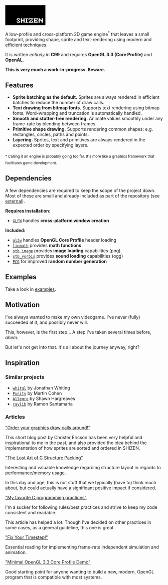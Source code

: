 <img src="https://github.com/jhauberg/SHIZEN/blob/master/brand/LOGO.png" width="128" height="64">

A low-profile and cross-platform 2D game engine<sup>\*</sup> that leaves a small footprint, providing shape, sprite and text-rendering using modern and efficient techniques.

It is written *entirely* in **C99** and requires **OpenGL 3.3 (Core Profile)** and **OpenAL**.

**This is very much a work-in-progress. Beware.**

## Features

* **Sprite batching as the default.** Sprites are always rendered in efficient batches to reduce the number of draw calls.
* **Text drawing from bitmap fonts.** Supports text rendering using bitmap fonts. Word-wrapping and truncation is automatically handled.
* **Smooth and stutter-free rendering.** Animate values smoothly under any frame-rate by blending between frames.
* **Primitive shape drawing.** Supports rendering common shapes: e.g. rectangles, circles, paths and points.
* **Layering.** Sprites, text and primitives are always rendered in the expected order by specifying layers.

<sub>\* Calling it an engine is probably going too far. It's more like a graphics framework that facilitates game development.</sub>

## Dependencies

A few dependencies are required to keep the scope of the project down. Most of these are small and already included as part of the repository (see [external](/external)).

**Requires installation:**

* [`GLFW`](https://github.com/glfw/glfw) handles **cross-platform window creation**

**Included:**

* [`gl3w`](https://github.com/skaslev/gl3w) handles **OpenGL Core Profile** header loading
* [`linmath`](https://github.com/datenwolf/linmath.h) provides **math functions**
* [`stb_image`](https://github.com/nothings/stb) provides **image loading** capabilities (png)
* [`stb_vorbis`](https://github.com/nothings/stb) provides **sound loading** capabilities (ogg)
* [`PCG`](http://www.pcg-random.org) for improved **random number generation**

## Examples

Take a look in [examples](/examples).

## Motivation

I've always wanted to make my own videogame. I've never (fully) succeeded at it, and possibly never will.

This, however, is the first step... A step i've taken several times before, *ahem*.

But let's not get into that. It's all about the journey anyway, right?

## Inspiration

### Similar projects

* [`whitgl`](https://github.com/whitingjp/whitgl) by Jonathan Whiting
* [`Punity`](https://github.com/martincohen/Punity) by Martin Cohen
* [`Allegro`](https://github.com/liballeg/allegro5) by Shawn Hargreaves
* [`raylib`](https://github.com/raysan5/raylib) by Ramon Santamaria

### Articles

["Order your graphics draw calls around!"](http://realtimecollisiondetection.net/blog/?p=86)

This short blog post by Christer Ericson has been very helpful and inspirational to me in the past, and also provided the idea behind the implementation of how sprites are sorted and ordered in SHIZEN.

["The Lost Art of C Structure Packing"](http://www.catb.org/esr/structure-packing/#_readability_and_cache_locality)

Interesting and valuable knowledge regarding structure layout in regards to performance/memory usage.

In this day and age, this is not stuff that we typically (have to) think much about, but could actually have a significant positive impact if considered.

["My favorite C programming practices"](https://github.com/mcinglis/c-style)

I'm a sucker for following rules/best practices and strive to keep my code consistent and readable.

This article has helped a lot. Though I've decided on other practices in some cases, as a general guideline, this one is great.

["Fix Your Timestep!"](http://gafferongames.com/game-physics/fix-your-timestep/)

Essential reading for implementing frame-rate independent simulation and animation.

["Minimal OpenGL 3.3 Core Profile Demo"](http://nullprogram.com/blog/2015/06/06/)

Good starting point for anyone wanting to build a new, modern, OpenGL program that is compatible with most systems.

